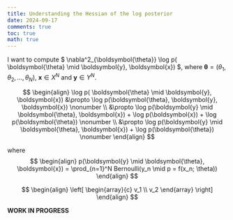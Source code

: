 ```yaml
---
title: Understanding the Hessian of the log posterior
date: 2024-09-17
comments: true
toc: true
math: true
---
```


I want to compute $ \nabla^2_{\boldsymbol{\theta}} \log p( \boldsymbol{\theta} \mid \boldsymbol{y}, \boldsymbol{x}) $, where $\boldsymbol{\theta} = (\theta_1, \theta_2, ..., \theta_N)$, $\boldsymbol{x} \in X^N$ and $\boldsymbol{y} \in Y^N$. 

$$
\begin{align}
  \log p( \boldsymbol{\theta} \mid \boldsymbol{y}, \boldsymbol{x}) 
  &\propto \log p(\boldsymbol{\theta}, \boldsymbol{y}, \boldsymbol{x}) \nonumber \\
  &\propto \log p(\boldsymbol{y} \mid \boldsymbol{\theta}, \boldsymbol{x}) + \log p(\boldsymbol{x}) + \log p(\boldsymbol{\theta}) \nonumber \\
  &\propto \log p(\boldsymbol{y} \mid \boldsymbol{\theta}, \boldsymbol{x}) + \log p(\boldsymbol{\theta}) \nonumber
\end{align}
$$

where
$$
\begin{align}
p(\boldsymbol{y} \mid \boldsymbol{\theta}, \boldsymbol{x}) = \prod_{n=1}^N Bernoulli(y_n \mid p = f(x_n; \theta))
\end{align}
$$


$$
\begin{align}
\left[
\begin{array}{c}
v_1 \\
v_2
\end{array}
\right]
\end{align}
$$


**WORK IN PROGRESS**

